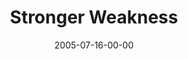 ---
layout: message
category: message
series: "Special Effects"
title: "Stronger Weakness"
date: 2005-07-16-00-00
message_id: 111
audio: "http://s3.amazonaws.com/crossroads-media/media/legacy/mp3/Special_Effects_05_07-17-05_Stronger_Weakness.mp3"
audio-duration: "36:57"
flag: "N"
---